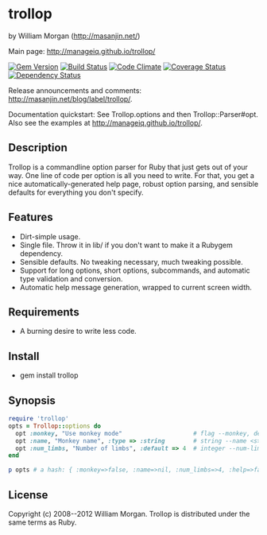 # trollop

by William Morgan (http://masanjin.net/)

Main page: http://manageiq.github.io/trollop/

[![Gem Version](https://badge.fury.io/rb/trollop.svg)](http://badge.fury.io/rb/trollop)
[![Build Status](https://travis-ci.org/ManageIQ/trollop.svg)](https://travis-ci.org/ManageIQ/trollop)
[![Code Climate](https://codeclimate.com/github/ManageIQ/trollop/badges/gpa.svg)](https://codeclimate.com/github/ManageIQ/trollop)
[![Coverage Status](http://img.shields.io/coveralls/ManageIQ/trollop.svg)](https://coveralls.io/r/ManageIQ/trollop)
[![Dependency Status](https://gemnasium.com/ManageIQ/trollop.svg)](https://gemnasium.com/ManageIQ/trollop)

Release announcements and comments: http://masanjin.net/blog/label/trollop/.

Documentation quickstart: See Trollop.options and then Trollop::Parser#opt.
Also see the examples at http://manageiq.github.io/trollop/.

## Description

Trollop is a commandline option parser for Ruby that just gets out of your way.
One line of code per option is all you need to write. For that, you get a nice
automatically-generated help page, robust option parsing, and sensible defaults
for everything you don't specify.

## Features

- Dirt-simple usage.
- Single file. Throw it in lib/ if you don't want to make it a Rubygem dependency.
- Sensible defaults. No tweaking necessary, much tweaking possible.
- Support for long options, short options, subcommands, and automatic type validation and
  conversion.
- Automatic help message generation, wrapped to current screen width.

## Requirements

* A burning desire to write less code.

## Install

* gem install trollop

## Synopsis

```ruby
require 'trollop'
opts = Trollop::options do
  opt :monkey, "Use monkey mode"                    # flag --monkey, default false
  opt :name, "Monkey name", :type => :string        # string --name <s>, default nil
  opt :num_limbs, "Number of limbs", :default => 4  # integer --num-limbs <i>, default to 4
end

p opts # a hash: { :monkey=>false, :name=>nil, :num_limbs=>4, :help=>false }
```

## License

Copyright (c) 2008--2012 William Morgan. Trollop is distributed under the same
terms as Ruby.
